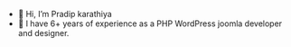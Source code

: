 - 👋 Hi, I’m Pradip karathiya
- 👀 I have 6+ years of experience as a PHP WordPress joomla developer and designer.
